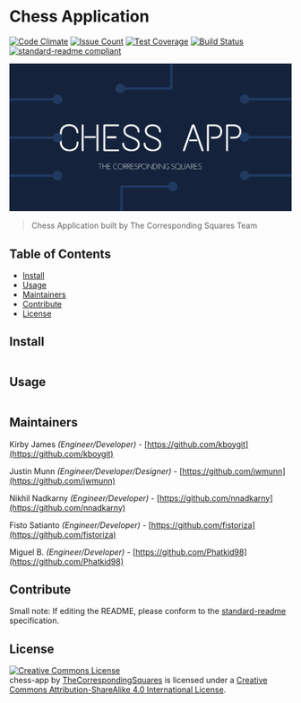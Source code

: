 # Chess Application


[![Code Climate](https://codeclimate.com/github/TheCorrespondingSquares/chess-app/badges/gpa.svg)](https://codeclimate.com/github/TheCorrespondingSquares/chess-app)
[![Issue Count](https://codeclimate.com/github/TheCorrespondingSquares/chess-app/badges/issue_count.svg)](https://codeclimate.com/github/TheCorrespondingSquares/chess-app)
[![Test Coverage](https://codeclimate.com/github/TheCorrespondingSquares/chess-app/badges/coverage.svg)](https://codeclimate.com/github/TheCorrespondingSquares/chess-app/coverage)
[![Build Status](https://travis-ci.org/TheCorrespondingSquares/chess-app.svg?branch=master)](https://travis-ci.org/TheCorrespondingSquares/chess-app)
[![standard-readme compliant](https://img.shields.io/badge/standard--readme-OK-green.svg?style=flat-square)](https://github.com/RichardLitt/standard-readme)

![banner](./public/home.png)




> Chess Application built by The Corresponding Squares Team

## Table of Contents

- [Install](#install)
- [Usage](#usage)
- [Maintainers](#maintainers)
- [Contribute](#contribute)
- [License](#license)

## Install

```
```

## Usage

```
```

## Maintainers

Kirby James _(Engineer/Developer)_ - [https://github.com/kboygit](https://github.com/kboygit)

Justin Munn _(Engineer/Developer/Designer)_ - [https://github.com/jwmunn](https://github.com/jwmunn)

Nikhil Nadkarny _(Engineer/Developer)_ - [https://github.com/nnadkarny](https://github.com/nnadkarny)

Fisto Satianto _(Engineer/Developer)_ - [https://github.com/fistoriza](https://github.com/fistoriza)

Miguel B. _(Engineer/Developer)_ - [https://github.com/Phatkid98](https://github.com/Phatkid98)

## Contribute



Small note: If editing the README, please conform to the [standard-readme](https://github.com/RichardLitt/standard-readme) specification.

## License

<a rel="license" href="http://creativecommons.org/licenses/by-sa/4.0/"><img alt="Creative Commons License" style="border-width:0" src="https://i.creativecommons.org/l/by-sa/4.0/88x31.png" /></a><br /><span xmlns:dct="http://purl.org/dc/terms/" property="dct:title">chess-app</span> by <a xmlns:cc="http://creativecommons.org/ns#" href="https://github.com/TheCorrespondingSquares" property="cc:attributionName" rel="cc:attributionURL">TheCorrespondingSquares</a> is licensed under a <a rel="license" href="http://creativecommons.org/licenses/by-sa/4.0/">Creative Commons Attribution-ShareAlike 4.0 International License</a>.
